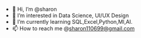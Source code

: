 - 👋 Hi, I’m @sharon
- 👀 I’m interested in Data Science, UI/UX Design
- 🌱 I’m currently learning SQL,Excel,Python,Ml,AI.
- 📫 How to reach me @sharon110699@gmail.com

<!---
sharon1911/sharon1911 is a ✨ special ✨ repository because its `README.md` (this file) appears on your GitHub profile.
You can click the Preview link to take a look at your changes.
--->
